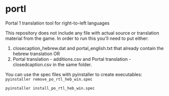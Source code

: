 # portl
Portal 1 translation tool for right-to-left languages

This repository does not include any file with actual source or translation material from the game.
In order to run this you'll need to put either:

1. closecaption_hebrew.dat and portal_english.txt that already contain the hebrew translation OR
2. Portal translation - additions.csv and Portal translation - closedcaption.csv
in the same folder.

You can use the spec files with pyinstaller to create executables:
`pyinstaller remove_po_rtl_heb_win.spec`

`pyinstaller install_po_rtl_heb_win.spec`